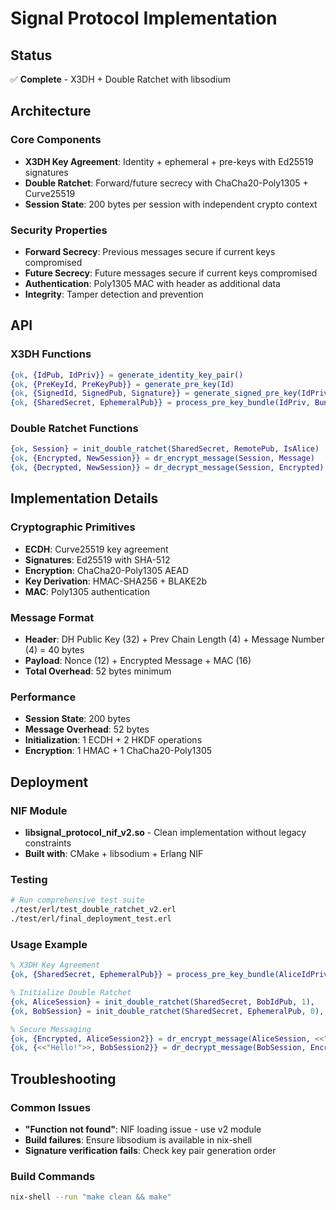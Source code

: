 # Signal Protocol Implementation

## Status

✅ **Complete** - X3DH + Double Ratchet with libsodium

## Architecture

### Core Components

- **X3DH Key Agreement**: Identity + ephemeral + pre-keys with Ed25519 signatures
- **Double Ratchet**: Forward/future secrecy with ChaCha20-Poly1305 + Curve25519
- **Session State**: 200 bytes per session with independent crypto context

### Security Properties

- **Forward Secrecy**: Previous messages secure if current keys compromised
- **Future Secrecy**: Future messages secure if current keys compromised  
- **Authentication**: Poly1305 MAC with header as additional data
- **Integrity**: Tamper detection and prevention

## API

### X3DH Functions

```erlang
{ok, {IdPub, IdPriv}} = generate_identity_key_pair()
{ok, {PreKeyId, PreKeyPub}} = generate_pre_key(Id)
{ok, {SignedId, SignedPub, Signature}} = generate_signed_pre_key(IdPriv, Id)
{ok, {SharedSecret, EphemeralPub}} = process_pre_key_bundle(IdPriv, Bundle)
```

### Double Ratchet Functions

```erlang
{ok, Session} = init_double_ratchet(SharedSecret, RemotePub, IsAlice)
{ok, {Encrypted, NewSession}} = dr_encrypt_message(Session, Message)
{ok, {Decrypted, NewSession}} = dr_decrypt_message(Session, Encrypted)
```

## Implementation Details

### Cryptographic Primitives

- **ECDH**: Curve25519 key agreement
- **Signatures**: Ed25519 with SHA-512
- **Encryption**: ChaCha20-Poly1305 AEAD
- **Key Derivation**: HMAC-SHA256 + BLAKE2b
- **MAC**: Poly1305 authentication

### Message Format

- **Header**: DH Public Key (32) + Prev Chain Length (4) + Message Number (4) = 40 bytes
- **Payload**: Nonce (12) + Encrypted Message + MAC (16)
- **Total Overhead**: 52 bytes minimum

### Performance

- **Session State**: 200 bytes
- **Message Overhead**: 52 bytes
- **Initialization**: 1 ECDH + 2 HKDF operations
- **Encryption**: 1 HMAC + 1 ChaCha20-Poly1305

## Deployment

### NIF Module

- **libsignal_protocol_nif_v2.so** - Clean implementation without legacy constraints
- **Built with**: CMake + libsodium + Erlang NIF

### Testing

```bash
# Run comprehensive test suite
./test/erl/test_double_ratchet_v2.erl
./test/erl/final_deployment_test.erl
```

### Usage Example

```erlang
% X3DH Key Agreement
{ok, {SharedSecret, EphemeralPub}} = process_pre_key_bundle(AliceIdPriv, BobBundle),

% Initialize Double Ratchet
{ok, AliceSession} = init_double_ratchet(SharedSecret, BobIdPub, 1),
{ok, BobSession} = init_double_ratchet(SharedSecret, EphemeralPub, 0),

% Secure Messaging
{ok, {Encrypted, AliceSession2}} = dr_encrypt_message(AliceSession, <<"Hello!">>),
{ok, {<<"Hello!">>, BobSession2}} = dr_decrypt_message(BobSession, Encrypted).
```

## Troubleshooting

### Common Issues

- **"Function not found"**: NIF loading issue - use v2 module
- **Build failures**: Ensure libsodium is available in nix-shell
- **Signature verification fails**: Check key pair generation order

### Build Commands

```bash
nix-shell --run "make clean && make"
```

